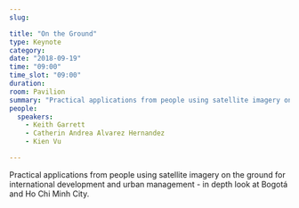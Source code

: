 ```yaml
---
slug:

title: "On the Ground"
type: Keynote
category:
date: "2018-09-19"
time: "09:00"
time_slot: "09:00"
duration:
room: Pavilion
summary: "Practical applications from people using satellite imagery on the ground for international development and urban management - in depth look at Bogotá and Ho Chi Minh City."
people:
  speakers:
    - Keith Garrett
    - Catherin Andrea Alvarez Hernandez
    - Kien Vu

---
```

Practical applications from people using satellite imagery on the ground for international development and urban management - in depth look at Bogotá and Ho Chi Minh City.
